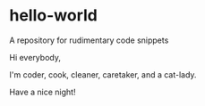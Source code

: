 # hello-world
A repository for rudimentary code snippets

Hi everybody,

I'm coder, cook, cleaner, caretaker, and a cat-lady.

Have a nice night!
